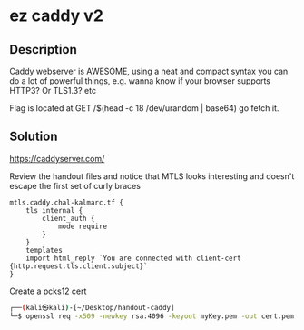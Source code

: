 # ez caddy v2

## Description

Caddy webserver is AWESOME, using a neat and compact syntax you can do a lot of powerful things, e.g. wanna know if your browser supports HTTP3? Or TLS1.3? etc

Flag is located at GET /$(head -c 18 /dev/urandom | base64) go fetch it.

## Solution

<https://caddyserver.com/>

Review the handout files and notice that MTLS looks interesting and doesn't escape the first set of curly braces

```caddy
mtls.caddy.chal-kalmarc.tf {
    tls internal {
        client_auth {
            mode require
        }
    }
    templates
    import html_reply `You are connected with client-cert {http.request.tls.client.subject}`
}
```

Create a pcks12 cert

```bash
┌──(kali㉿kali)-[~/Desktop/handout-caddy]
└─$ openssl req -x509 -newkey rsa:4096 -keyout myKey.pem -out cert.pem -days 365 -nodes



```